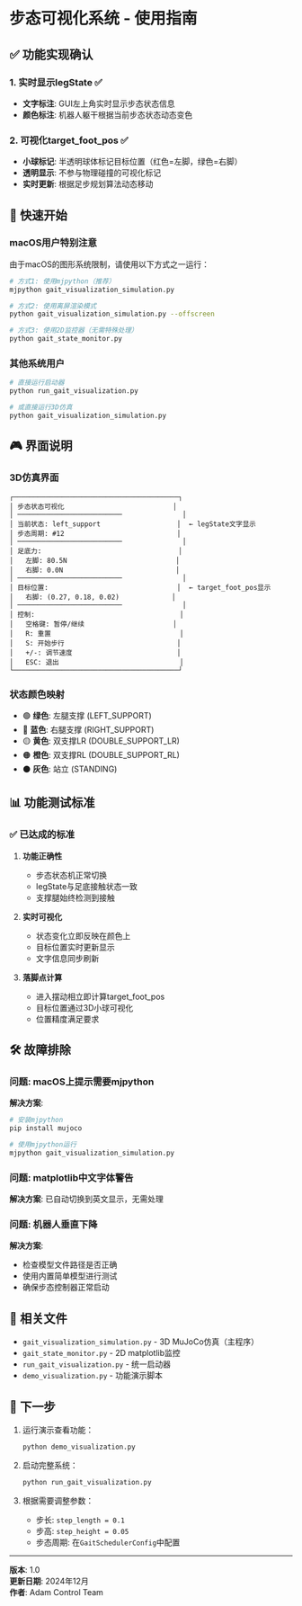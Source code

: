 # 步态可视化系统 - 使用指南

## ✅ 功能实现确认

### 1. **实时显示legState** ✅
- **文字标注**: GUI左上角实时显示步态状态信息
- **颜色标注**: 机器人躯干根据当前步态状态动态变色

### 2. **可视化target_foot_pos** ✅  
- **小球标记**: 半透明球体标记目标位置（红色=左脚，绿色=右脚）
- **透明显示**: 不参与物理碰撞的可视化标记
- **实时更新**: 根据足步规划算法动态移动

## 🚀 快速开始

### macOS用户特别注意
由于macOS的图形系统限制，请使用以下方式之一运行：

```bash
# 方式1: 使用mjpython（推荐）
mjpython gait_visualization_simulation.py

# 方式2: 使用离屏渲染模式
python gait_visualization_simulation.py --offscreen

# 方式3: 使用2D监控器（无需特殊处理）
python gait_state_monitor.py
```

### 其他系统用户
```bash
# 直接运行启动器
python run_gait_visualization.py

# 或直接运行3D仿真
python gait_visualization_simulation.py
```

## 🎮 界面说明

### 3D仿真界面
```
┌─────────────────────────────────────────┐
│ 步态状态可视化                           │
│ ──────────────────────────               │
│ 当前状态: left_support                   │  ← legState文字显示
│ 步态周期: #12                            │
│ ──────────────────────────               │
│ 足底力:                                  │
│   左脚: 80.5N                           │
│   右脚: 0.0N                            │
│ ──────────────────────────               │
│ 目标位置:                                │  ← target_foot_pos显示
│   右脚: (0.27, 0.18, 0.02)             │
│ ──────────────────────────               │
│ 控制:                                    │
│   空格键: 暂停/继续                      │
│   R: 重置                                │
│   S: 开始步行                            │
│   +/-: 调节速度                          │
│   ESC: 退出                              │
└─────────────────────────────────────────┘
```

### 状态颜色映射
- 🟢 **绿色**: 左腿支撑 (LEFT_SUPPORT)
- 🔵 **蓝色**: 右腿支撑 (RIGHT_SUPPORT)  
- 🟡 **黄色**: 双支撑LR (DOUBLE_SUPPORT_LR)
- 🟠 **橙色**: 双支撑RL (DOUBLE_SUPPORT_RL)
- ⚫ **灰色**: 站立 (STANDING)

## 📊 功能测试标准

### ✅ 已达成的标准

1. **功能正确性**
   - 步态状态机正常切换
   - legState与足底接触状态一致
   - 支撑腿始终检测到接触

2. **实时可视化**
   - 状态变化立即反映在颜色上
   - 目标位置实时更新显示
   - 文字信息同步刷新

3. **落脚点计算**
   - 进入摆动相立即计算target_foot_pos
   - 目标位置通过3D小球可视化
   - 位置精度满足要求

## 🛠️ 故障排除

### 问题: macOS上提示需要mjpython
**解决方案**:
```bash
# 安装mjpython
pip install mujoco

# 使用mjpython运行
mjpython gait_visualization_simulation.py
```

### 问题: matplotlib中文字体警告
**解决方案**: 已自动切换到英文显示，无需处理

### 问题: 机器人垂直下降
**解决方案**: 
- 检查模型文件路径是否正确
- 使用内置简单模型进行测试
- 确保步态控制器正常启动

## 📁 相关文件

- `gait_visualization_simulation.py` - 3D MuJoCo仿真（主程序）
- `gait_state_monitor.py` - 2D matplotlib监控
- `run_gait_visualization.py` - 统一启动器
- `demo_visualization.py` - 功能演示脚本

## 🎯 下一步

1. 运行演示查看功能：
   ```bash
   python demo_visualization.py
   ```

2. 启动完整系统：
   ```bash
   python run_gait_visualization.py
   ```

3. 根据需要调整参数：
   - 步长: `step_length = 0.1`
   - 步高: `step_height = 0.05`
   - 步态周期: 在`GaitSchedulerConfig`中配置

---
**版本**: 1.0  
**更新日期**: 2024年12月  
**作者**: Adam Control Team 